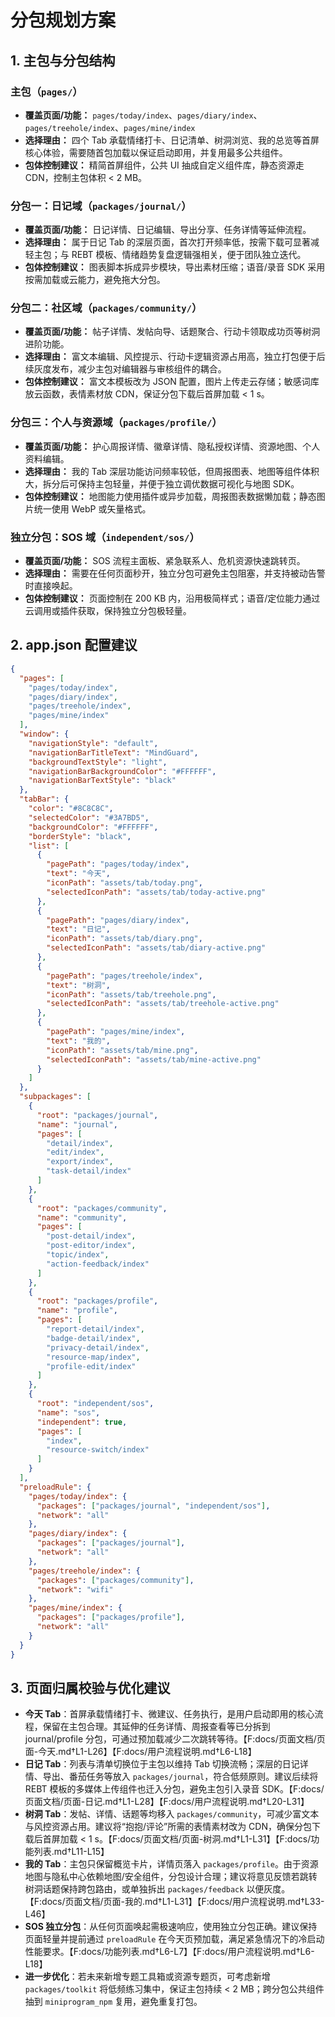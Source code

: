 # 分包规划方案

## 1. 主包与分包结构

### 主包（`pages/`）
- **覆盖页面/功能：** `pages/today/index`、`pages/diary/index`、`pages/treehole/index`、`pages/mine/index`
- **选择理由：** 四个 Tab 承载情绪打卡、日记清单、树洞浏览、我的总览等首屏核心体验，需要随首包加载以保证启动即用，并复用最多公共组件。
- **包体控制建议：** 精简首屏组件，公共 UI 抽成自定义组件库，静态资源走 CDN，控制主包体积 < 2 MB。

### 分包一：日记域（`packages/journal/`）
- **覆盖页面/功能：** 日记详情、日记编辑、导出分享、任务详情等延伸流程。
- **选择理由：** 属于日记 Tab 的深层页面，首次打开频率低，按需下载可显著减轻主包；与 REBT 模板、情绪趋势复盘逻辑强相关，便于团队独立迭代。
- **包体控制建议：** 图表脚本拆成异步模块，导出素材压缩；语音/录音 SDK 采用按需加载或云能力，避免拖大分包。

### 分包二：社区域（`packages/community/`）
- **覆盖页面/功能：** 帖子详情、发帖向导、话题聚合、行动卡领取成功页等树洞进阶功能。
- **选择理由：** 富文本编辑、风控提示、行动卡逻辑资源占用高，独立打包便于后续灰度发布，减少主包对编辑器与审核组件的耦合。
- **包体控制建议：** 富文本模板改为 JSON 配置，图片上传走云存储；敏感词库放云函数，表情素材放 CDN，保证分包下载后首屏加载 < 1 s。

### 分包三：个人与资源域（`packages/profile/`）
- **覆盖页面/功能：** 护心周报详情、徽章详情、隐私授权详情、资源地图、个人资料编辑。
- **选择理由：** 我的 Tab 深层功能访问频率较低，但周报图表、地图等组件体积大，拆分后可保持主包轻量，并便于独立调优数据可视化与地图 SDK。
- **包体控制建议：** 地图能力使用插件或异步加载，周报图表数据懒加载；静态图片统一使用 WebP 或矢量格式。

### 独立分包：SOS 域（`independent/sos/`）
- **覆盖页面/功能：** SOS 流程主面板、紧急联系人、危机资源快速跳转页。
- **选择理由：** 需要在任何页面秒开，独立分包可避免主包阻塞，并支持被动告警时直接唤起。
- **包体控制建议：** 页面控制在 200 KB 内，沿用极简样式；语音/定位能力通过云调用或插件获取，保持独立分包极轻量。

## 2. app.json 配置建议

```json
{
  "pages": [
    "pages/today/index",
    "pages/diary/index",
    "pages/treehole/index",
    "pages/mine/index"
  ],
  "window": {
    "navigationStyle": "default",
    "navigationBarTitleText": "MindGuard",
    "backgroundTextStyle": "light",
    "navigationBarBackgroundColor": "#FFFFFF",
    "navigationBarTextStyle": "black"
  },
  "tabBar": {
    "color": "#8C8C8C",
    "selectedColor": "#3A7BD5",
    "backgroundColor": "#FFFFFF",
    "borderStyle": "black",
    "list": [
      {
        "pagePath": "pages/today/index",
        "text": "今天",
        "iconPath": "assets/tab/today.png",
        "selectedIconPath": "assets/tab/today-active.png"
      },
      {
        "pagePath": "pages/diary/index",
        "text": "日记",
        "iconPath": "assets/tab/diary.png",
        "selectedIconPath": "assets/tab/diary-active.png"
      },
      {
        "pagePath": "pages/treehole/index",
        "text": "树洞",
        "iconPath": "assets/tab/treehole.png",
        "selectedIconPath": "assets/tab/treehole-active.png"
      },
      {
        "pagePath": "pages/mine/index",
        "text": "我的",
        "iconPath": "assets/tab/mine.png",
        "selectedIconPath": "assets/tab/mine-active.png"
      }
    ]
  },
  "subpackages": [
    {
      "root": "packages/journal",
      "name": "journal",
      "pages": [
        "detail/index",
        "edit/index",
        "export/index",
        "task-detail/index"
      ]
    },
    {
      "root": "packages/community",
      "name": "community",
      "pages": [
        "post-detail/index",
        "post-editor/index",
        "topic/index",
        "action-feedback/index"
      ]
    },
    {
      "root": "packages/profile",
      "name": "profile",
      "pages": [
        "report-detail/index",
        "badge-detail/index",
        "privacy-detail/index",
        "resource-map/index",
        "profile-edit/index"
      ]
    },
    {
      "root": "independent/sos",
      "name": "sos",
      "independent": true,
      "pages": [
        "index",
        "resource-switch/index"
      ]
    }
  ],
  "preloadRule": {
    "pages/today/index": {
      "packages": ["packages/journal", "independent/sos"],
      "network": "all"
    },
    "pages/diary/index": {
      "packages": ["packages/journal"],
      "network": "all"
    },
    "pages/treehole/index": {
      "packages": ["packages/community"],
      "network": "wifi"
    },
    "pages/mine/index": {
      "packages": ["packages/profile"],
      "network": "all"
    }
  }
}
```

## 3. 页面归属校验与优化建议

- **今天 Tab**：首屏承载情绪打卡、微建议、任务执行，是用户启动即用的核心流程，保留在主包合理。其延伸的任务详情、周报查看等已分拆到 journal/profile 分包，可通过预加载减少二次跳转等待。【F:docs/页面文档/页面-今天.md†L1-L26】【F:docs/用户流程说明.md†L6-L18】
- **日记 Tab**：列表与清单切换位于主包以维持 Tab 切换流畅；深层的日记详情、导出、番茄任务等放入 `packages/journal`，符合低频原则。建议后续将 REBT 模板的多媒体上传组件也迁入分包，避免主包引入录音 SDK。【F:docs/页面文档/页面-日记.md†L1-L28】【F:docs/用户流程说明.md†L20-L31】
- **树洞 Tab**：发帖、详情、话题等均移入 `packages/community`，可减少富文本与风控资源占用。建议将“抱抱/评论”所需的表情素材改为 CDN，确保分包下载后首屏加载 < 1 s。【F:docs/页面文档/页面-树洞.md†L1-L31】【F:docs/功能列表.md†L11-L15】
- **我的 Tab**：主包只保留概览卡片，详情页落入 `packages/profile`。由于资源地图与隐私中心依赖地图/安全组件，分包设计合理；建议将意见反馈若跳转树洞话题保持跨包路由，或单独拆出 `packages/feedback` 以便灰度。【F:docs/页面文档/页面-我的.md†L1-L31】【F:docs/用户流程说明.md†L33-L46】
- **SOS 独立分包**：从任何页面唤起需极速响应，使用独立分包正确。建议保持页面轻量并提前通过 `preloadRule` 在今天页预加载，满足紧急情况下的冷启动性能要求。【F:docs/功能列表.md†L6-L7】【F:docs/用户流程说明.md†L6-L18】
- **进一步优化**：若未来新增专题工具箱或资源专题页，可考虑新增 `packages/toolkit` 将低频练习集中，保证主包持续 < 2 MB；跨分包公共组件抽到 `miniprogram_npm` 复用，避免重复打包。
